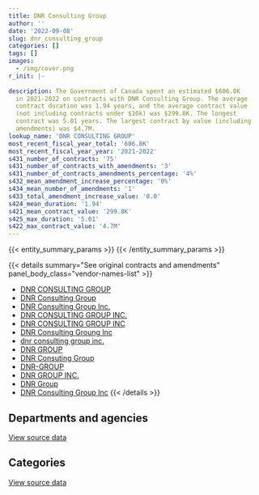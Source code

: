 ```yaml
---
title: DNR Consulting Group
author: ''
date: '2022-09-08'
slug: dnr_consulting_group
categories: []
tags: []
images:
  - /img/cover.png
r_init: |-
  
description: The Government of Canada spent an estimated $606.8K
  in 2021-2022 on contracts with DNR Consulting Group. The average
  contract duration was 1.94 years, and the average contract value
  (not including contracts under $10k) was $299.8K. The longest
  contract was 5.01 years. The largest contract by value (including
  amendments) was $4.7M.
lookup_name: 'DNR CONSULTING GROUP'
most_recent_fiscal_year_total: '606.8K'
most_recent_fiscal_year_year: '2021-2022'
s431_number_of_contracts: '75'
s431_number_of_contracts_with_amendments: '3'
s431_number_of_contracts_amendments_percentage: '4%'
s432_mean_amendment_increase_percentage: '0%'
s434_mean_number_of_amendments: '1'
s433_total_amendment_increase_value: '0.0'
s424_mean_duration: '1.94'
s421_mean_contract_value: '299.8K'
s425_max_duration: '5.01'
s422_max_contract_value: '4.7M'
---
```


<script src="/rmarkdown-libs/htmlwidgets/htmlwidgets.js"></script>
<link href="/rmarkdown-libs/datatables-css/datatables-crosstalk.css" rel="stylesheet" />
<script src="/rmarkdown-libs/datatables-binding/datatables.js"></script>
<script src="/rmarkdown-libs/jquery/jquery-3.6.0.min.js"></script>
<link href="/rmarkdown-libs/dt-core-bootstrap/css/dataTables.bootstrap.min.css" rel="stylesheet" />
<link href="/rmarkdown-libs/dt-core-bootstrap/css/dataTables.bootstrap.extra.css" rel="stylesheet" />
<script src="/rmarkdown-libs/dt-core-bootstrap/js/jquery.dataTables.min.js"></script>
<script src="/rmarkdown-libs/dt-core-bootstrap/js/dataTables.bootstrap.min.js"></script>
<link href="/rmarkdown-libs/crosstalk/css/crosstalk.min.css" rel="stylesheet" />
<script src="/rmarkdown-libs/crosstalk/js/crosstalk.min.js"></script>
<script src="/rmarkdown-libs/htmlwidgets/htmlwidgets.js"></script>
<link href="/rmarkdown-libs/datatables-css/datatables-crosstalk.css" rel="stylesheet" />
<script src="/rmarkdown-libs/datatables-binding/datatables.js"></script>
<script src="/rmarkdown-libs/jquery/jquery-3.6.0.min.js"></script>
<link href="/rmarkdown-libs/dt-core-bootstrap/css/dataTables.bootstrap.min.css" rel="stylesheet" />
<link href="/rmarkdown-libs/dt-core-bootstrap/css/dataTables.bootstrap.extra.css" rel="stylesheet" />
<script src="/rmarkdown-libs/dt-core-bootstrap/js/jquery.dataTables.min.js"></script>
<script src="/rmarkdown-libs/dt-core-bootstrap/js/dataTables.bootstrap.min.js"></script>
<link href="/rmarkdown-libs/crosstalk/css/crosstalk.min.css" rel="stylesheet" />
<script src="/rmarkdown-libs/crosstalk/js/crosstalk.min.js"></script>

{{< entity_summary_params >}}
{{< /entity_summary_params >}}

{{< details summary="See original contracts and amendments" panel_body_class="vendor-names-list" >}}
- [DNR CONSULTING GROUP](https://search.open.canada.ca/en/ct/?sort=contract_value_f%20desc&page=1&search_text=%22DNR%20CONSULTING%20GROUP%22)
- [DNR Consulting Group](https://search.open.canada.ca/en/ct/?sort=contract_value_f%20desc&page=1&search_text=%22DNR%20Consulting%20Group%22)
- [DNR Consulting Group Inc.](https://search.open.canada.ca/en/ct/?sort=contract_value_f%20desc&page=1&search_text=%22DNR%20Consulting%20Group%20Inc.%22)
- [DNR CONSULTING GROUP INC.](https://search.open.canada.ca/en/ct/?sort=contract_value_f%20desc&page=1&search_text=%22DNR%20CONSULTING%20GROUP%20INC.%22)
- [DNR CONSULTING GROUP INC](https://search.open.canada.ca/en/ct/?sort=contract_value_f%20desc&page=1&search_text=%22DNR%20CONSULTING%20GROUP%20INC%22)
- [DNR Consulting Groung Inc](https://search.open.canada.ca/en/ct/?sort=contract_value_f%20desc&page=1&search_text=%22DNR%20Consulting%20Groung%20Inc%22)
- [dnr consulting group inc.](https://search.open.canada.ca/en/ct/?sort=contract_value_f%20desc&page=1&search_text=%22dnr%20consulting%20group%20inc.%22)
- [DNR GROUP](https://search.open.canada.ca/en/ct/?sort=contract_value_f%20desc&page=1&search_text=%22DNR%20GROUP%22)
- [DNR Consuting Group](https://search.open.canada.ca/en/ct/?sort=contract_value_f%20desc&page=1&search_text=%22DNR%20Consuting%20Group%22)
- [DNR-GROUP](https://search.open.canada.ca/en/ct/?sort=contract_value_f%20desc&page=1&search_text=%22DNR-GROUP%22)
- [DNR GROUP INC.](https://search.open.canada.ca/en/ct/?sort=contract_value_f%20desc&page=1&search_text=%22DNR%20GROUP%20INC.%22)
- [DNR Group](https://search.open.canada.ca/en/ct/?sort=contract_value_f%20desc&page=1&search_text=%22DNR%20Group%22)
- [DNR Consulting Group Inc](https://search.open.canada.ca/en/ct/?sort=contract_value_f%20desc&page=1&search_text=%22DNR%20Consulting%20Group%20Inc%22)
{{< /details >}}

## Departments and agencies

<div id="htmlwidget-1" style="width:100%;height:auto;" class="datatables html-widget"></div>
<script type="application/json" data-for="htmlwidget-1">{"x":{"style":"bootstrap","filter":"none","vertical":false,"data":[["<a href=\"/departments/dnd-mdn/\">National Defence<\/a>","<a href=\"/departments/nrcan-rncan/\">Natural Resources Canada<\/a>","<a href=\"/departments/oag-bvg/\">Office of the Auditor General of Canada<\/a>","<a href=\"/departments/phac-aspc/\">Public Health Agency of Canada<\/a>","<a href=\"/departments/ssc-spc/\">Shared Services Canada<\/a>"],[171141.47,null,49418.32,116435.04,5576205.8],[153190.77,12688.8,null,null,267068.55],[42841.68,null,null,null,712885.04],[null,null,null,null,606769.19]],"container":"<table class=\"table table-striped table-hover row-border order-column display\">\n  <thead>\n    <tr>\n      <th>Department<\/th>\n      <th>2018-2019<\/th>\n      <th>2019-2020<\/th>\n      <th>2020-2021<\/th>\n      <th>2021-2022<\/th>\n    <\/tr>\n  <\/thead>\n<\/table>","options":{"order":[[4,"desc"]],"pageLength":10,"autoWidth":true,"columnDefs":[{"targets":1,"render":"function(data, type, row, meta) {\n    return type !== 'display' ? data : DTWidget.formatCurrency(data, \"$\", 2, 3, \",\", \".\", true, null);\n  }"},{"targets":2,"render":"function(data, type, row, meta) {\n    return type !== 'display' ? data : DTWidget.formatCurrency(data, \"$\", 2, 3, \",\", \".\", true, null);\n  }"},{"targets":3,"render":"function(data, type, row, meta) {\n    return type !== 'display' ? data : DTWidget.formatCurrency(data, \"$\", 2, 3, \",\", \".\", true, null);\n  }"},{"targets":4,"render":"function(data, type, row, meta) {\n    return type !== 'display' ? data : DTWidget.formatCurrency(data, \"$\", 2, 3, \",\", \".\", true, null);\n  }"},{"width":"16%","targets":[1,2,3,4]},{"className":"dt-right","targets":[1,2,3,4]}],"orderClasses":false}},"evals":["options.columnDefs.0.render","options.columnDefs.1.render","options.columnDefs.2.render","options.columnDefs.3.render"],"jsHooks":[]}</script>
<p class="text-right">
<a href="https://github.com/GoC-Spending/contracts-data/tree/main/data/out/vendors/dnr_consulting_group/summary_by_fiscal_year_by_department.csv" class="source-data-link btn btn-link">View source data</a>
</p>

## Categories

<div id="htmlwidget-2" style="width:100%;height:auto;" class="datatables html-widget"></div>
<script type="application/json" data-for="htmlwidget-2">{"x":{"style":"bootstrap","filter":"none","vertical":false,"data":[["<a href=\"/categories/other/\">(Other)<\/a>","<a href=\"/categories/facilities_and_construction/\">Facilities and construction<\/a>","<a href=\"/categories/defence/\">Defence<\/a>","<a href=\"/categories/information_technology/\">Information technology<\/a>"],[272887.53,null,171141.47,5469171.63],[null,68852.68,84338.09,279757.35],[null,null,42841.68,712885.04],[null,null,null,606769.19]],"container":"<table class=\"table table-striped table-hover row-border order-column display\">\n  <thead>\n    <tr>\n      <th>Category<\/th>\n      <th>2018-2019<\/th>\n      <th>2019-2020<\/th>\n      <th>2020-2021<\/th>\n      <th>2021-2022<\/th>\n    <\/tr>\n  <\/thead>\n<\/table>","options":{"order":[[4,"desc"]],"dom":"t","pageLength":30,"autoWidth":true,"columnDefs":[{"targets":1,"render":"function(data, type, row, meta) {\n    return type !== 'display' ? data : DTWidget.formatCurrency(data, \"$\", 2, 3, \",\", \".\", true, null);\n  }"},{"targets":2,"render":"function(data, type, row, meta) {\n    return type !== 'display' ? data : DTWidget.formatCurrency(data, \"$\", 2, 3, \",\", \".\", true, null);\n  }"},{"targets":3,"render":"function(data, type, row, meta) {\n    return type !== 'display' ? data : DTWidget.formatCurrency(data, \"$\", 2, 3, \",\", \".\", true, null);\n  }"},{"targets":4,"render":"function(data, type, row, meta) {\n    return type !== 'display' ? data : DTWidget.formatCurrency(data, \"$\", 2, 3, \",\", \".\", true, null);\n  }"},{"width":"16%","targets":[1,2,3,4]},{"className":"dt-right","targets":[1,2,3,4]}],"orderClasses":false,"lengthMenu":[10,25,30,50,100]}},"evals":["options.columnDefs.0.render","options.columnDefs.1.render","options.columnDefs.2.render","options.columnDefs.3.render"],"jsHooks":[]}</script>
<p class="text-right">
<a href="https://github.com/GoC-Spending/contracts-data/tree/main/data/out/vendors/dnr_consulting_group/summary_by_fiscal_year_by_category.csv" class="source-data-link btn btn-link">View source data</a>
</p>
